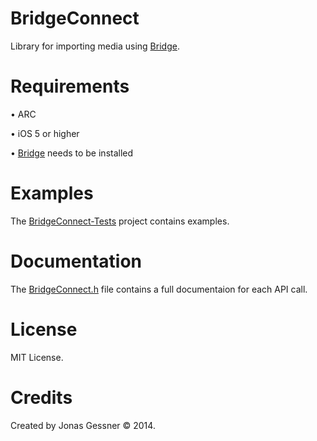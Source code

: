BridgeConnect
=============

Library for importing media using <a href="http://cydia.saurik.com/package/org.thebigboss.bridge">Bridge</a>.

Requirements
============

• ARC

• iOS 5 or higher

• <a href="http://cydia.saurik.com/package/org.thebigboss.bridge">Bridge</a> needs to be installed

Examples
========

The <a href="BridgeConnect-Tests">BridgeConnect-Tests</a> project contains examples.

Documentation
============

The <a href="BridgeConnect/BridgeConnect.h">BridgeConnect.h</a> file contains a full documentaion for each API call.

License
=======

MIT License.

Credits
=======

Created by Jonas Gessner © 2014.
